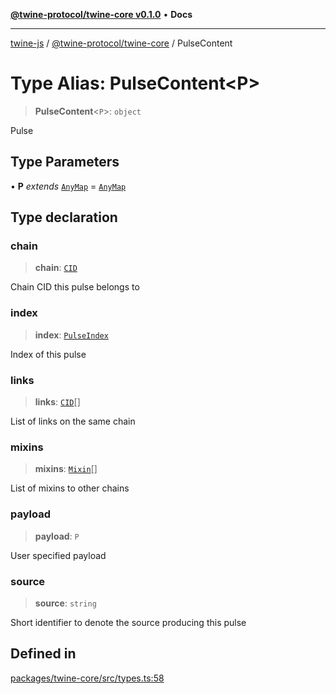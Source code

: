 [**@twine-protocol/twine-core v0.1.0**](../README.md) • **Docs**

***

[twine-js](../../../README.md) / [@twine-protocol/twine-core](../README.md) / PulseContent

# Type Alias: PulseContent\<P\>

> **PulseContent**\<`P`\>: `object`

Pulse

## Type Parameters

• **P** *extends* [`AnyMap`](AnyMap.md) = [`AnyMap`](AnyMap.md)

## Type declaration

### chain

> **chain**: [`CID`](../classes/CID.md)

Chain CID this pulse belongs to

### index

> **index**: [`PulseIndex`](PulseIndex.md)

Index of this pulse

### links

> **links**: [`CID`](../classes/CID.md)[]

List of links on the same chain

### mixins

> **mixins**: [`Mixin`](Mixin.md)[]

List of mixins to other chains

### payload

> **payload**: `P`

User specified payload

### source

> **source**: `string`

Short identifier to denote the source producing this pulse

## Defined in

[packages/twine-core/src/types.ts:58](https://github.com/twine-protocol/twine-js/blob/bc5370ff2573a6e5e5c7a912acc672967ce4c5db/packages/twine-core/src/types.ts#L58)

